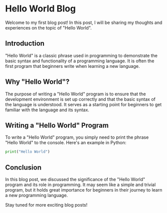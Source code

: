 # Hello World Blog

Welcome to my first blog post! In this post, I will be sharing my thoughts and experiences on the topic of "Hello World". 

## Introduction

"Hello World" is a classic phrase used in programming to demonstrate the basic syntax and functionality of a programming language. It is often the first program that beginners write when learning a new language. 

## Why "Hello World"?

The purpose of writing a "Hello World" program is to ensure that the development environment is set up correctly and that the basic syntax of the language is understood. It serves as a starting point for beginners to get familiar with the language and its syntax.

## Writing a "Hello World" Program

To write a "Hello World" program, you simply need to print the phrase "Hello World" to the console. Here's an example in Python:

```python
print("Hello World")
```

## Conclusion

In this blog post, we discussed the significance of the "Hello World" program and its role in programming. It may seem like a simple and trivial program, but it holds great importance for beginners in their journey to learn a new programming language.

Stay tuned for more exciting blog posts!
